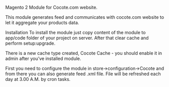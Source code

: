 Magento 2 Module for Cocote.com website.

This module generates feed and communicates with cocote.com website to let it aggregate your products data.

Installation
To install the module just copy content of the module to app/code folder of your project on server.
After that clear cache and perform setup:upgrade.

There is a new cache type created, Cocote Cache  - you should enable it in admin after you’ve installed module.

First you need to configure the module in store->configuration->Cocote and from there you can also generate feed .xml file.
File will be refreshed each day at 3.00 A.M. by cron tasks.
